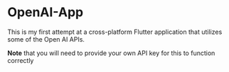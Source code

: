 # OpenAI-App

This is my first attempt at a cross-platform Flutter application that utilizes some of the Open AI APIs. 

**Note** that you will need to provide your own API key for this to function correctly 
